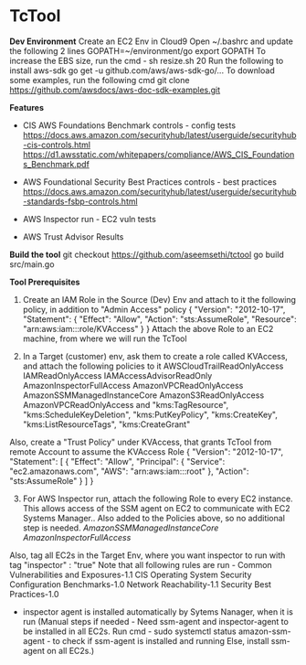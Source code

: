 # TcTool

**Dev Environment**
Create an EC2 Env in Cloud9
Open ~/.bashrc and update the following 2 lines
    GOPATH=~/environment/go
    export GOPATH
To increase the EBS size, run the cmd - sh resize.sh 20
Run the following to install aws-sdk
    go get -u github.com/aws/aws-sdk-go/...
To download some examples, run the following cmd
    git clone https://github.com/awsdocs/aws-doc-sdk-examples.git

**Features**
- CIS AWS Foundations Benchmark controls - config tests
https://docs.aws.amazon.com/securityhub/latest/userguide/securityhub-cis-controls.html
https://d1.awsstatic.com/whitepapers/compliance/AWS_CIS_Foundations_Benchmark.pdf

- AWS Foundational Security Best Practices controls - best practices
https://docs.aws.amazon.com/securityhub/latest/userguide/securityhub-standards-fsbp-controls.html

- AWS Inspector run - EC2 vuln tests

- AWS Trust Advisor Results

**Build the tool**
git checkout https://github.com/aseemsethi/tctool
go build src/main.go

**Tool Prerequisites**
1) Create an IAM Role in the Source (Dev) Env and attach to it the following policy, in addition to "Admin Access" policy
{
    "Version": "2012-10-17",
    "Statement": {
        "Effect": "Allow",
        "Action": "sts:AssumeRole",
        "Resource": "arn:aws:iam::<targetarn>:role/KVAccess"
    }
}
Attach the above Role to an EC2 machine, from where we will run the TcTool

2) In a Target (customer) env, ask them to create a role called KVAccess, and attach the following policies to it
                AWSCloudTrailReadOnlyAccess
                IAMReadOnlyAccess
                IAMAccessAdvisorReadOnly
                AmazonInspectorFullAccess
                AmazonVPCReadOnlyAccess
                AmazonSSMManagedInstanceCore
                AmazonS3ReadOnlyAccess
                AmazonVPCReadOnlyAccess
and
                "kms:TagResource",
                "kms:ScheduleKeyDeletion",
                "kms:PutKeyPolicy",
                "kms:CreateKey",
                "kms:ListResourceTags",
                "kms:CreateGrant"

Also, create a "Trust Policy" under KVAccess, that grants TcTool from remote Account to assume the KVAccess Role
{
  "Version": "2012-10-17",
  "Statement": [
    {
      "Effect": "Allow",
      "Principal": {
        "Service": "ec2.amazonaws.com",
        "AWS": "arn:aws:iam::<tctool account>:root"
      },
      "Action": "sts:AssumeRole"
    }
  ]
}

3) For AWS Inspector run, attach the following Role to every EC2 instance. This
allows access of the SSM agent on EC2 to communicate with EC2 Systems Manager..
Also added to the Policies above, so no additional step is needed.
_AmazonSSMManagedInstanceCore_
_AmazonInspectorFullAccess_

Also, tag all EC2s in the Target Env, where you want inspector to run with tag "inspector" : "true"
Note that all following rules are run - 
Common Vulnerabilities and Exposures-1.1
CIS Operating System Security Configuration Benchmarks-1.0
Network Reachability-1.1
Security Best Practices-1.0

- inspector agent is installed automatically by Sytems Nanager, when it is run
(Manual steps if needed - Need ssm-agent and inspector-agent to be installed in all EC2s.
Run cmd - sudo systemctl status amazon-ssm-agent - to check if ssm-agent is installed and running
Else, install ssm-agent on all EC2s.)


